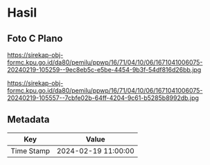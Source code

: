 # Hasil

## Foto C Plano

https://sirekap-obj-formc.kpu.go.id/da80/pemilu/ppwp/16/71/04/10/06/1671041006075-20240219-105259--9ec8eb5c-e5be-4454-9b3f-54df816d26bb.jpg

https://sirekap-obj-formc.kpu.go.id/da80/pemilu/ppwp/16/71/04/10/06/1671041006075-20240219-105557--7cbfe02b-64ff-4204-9c61-b5285b8992db.jpg


## Metadata

| Key        | Value               |
| ---------- | ------------------- |
| Time Stamp | 2024-02-19 11:00:00 |



